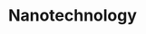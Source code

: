 ---
title: Nanotechnology
slug: nanotechnology
taxonomy:
	tag: industry
content:
    items:
        '@taxonomy.industry': nanotechnology
    order:
        by: date
        dir: desc
---